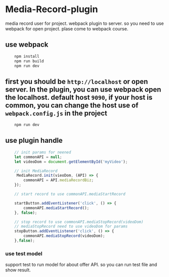 # Media-Record-plugin

media record user for project.
webpack plugin to server. so you need to use webpack for open project.
plase come to webpack course.

## use webpack

```js
    npm install
    npm run build
    npm run dev
```

## first you should be `http://localhost` or open server. In the plugin, you can use webpack open the localhost. default host `9090`, if your host is common, you can change the host use of `webpack.config.js` in the project

```js
    npm run dev
```

## use plugin handle

```js
    // init params for neened
    let commonAPI = null;
    let videoDom = document.getElementById('myVideo');

    // init MediaRecord
     MediaRecord.init(vieoDom, (API) => {
        commonAPI = API.mediaRecordBiz;
    });

    // start record to use commonAPI.mediaStartRecord

    startButton.addEventListener('click', () => {
        commonAPI.mediaStartRecord();
    }, false);

    // stop record to use commonAPI.mediaStopRecord(videoDom)
    // mediaStopRecord need to use videoDom for params
    stopButton.addEventListener('click', () => {
        commonAPI.mediaStopRecord(videoDom);
    },false);

```

### use test model

support test to run model for about offer API. so you can run test file and show result.
